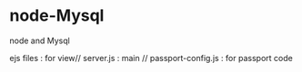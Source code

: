 # node-Mysql
node and Mysql

ejs files : for view//
server.js : main //
passport-config.js : for passport code
